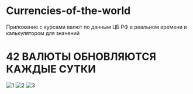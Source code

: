 # Currencies-of-the-world
Приложение с курсами валют по данным ЦБ РФ в реальном времени и калькулятором для значений
# 42 ВАЛЮТЫ ОБНОВЛЯЮТСЯ КАЖДЫЕ СУТКИ
![1](https://user-images.githubusercontent.com/106300285/224541883-5e48d9f0-faaf-43cd-9546-1cee05a7ca1f.jpg)
![2](https://user-images.githubusercontent.com/106300285/224541890-45fc8ce2-ffb1-4c27-b529-42cbcfef6969.jpg)
![3](https://user-images.githubusercontent.com/106300285/224541893-e8190fd9-f3c8-40a6-9e96-85cdc7be6dfc.jpg)

